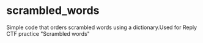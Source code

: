 # scrambled_words
Simple code that orders scrambled words using a dictionary.Used for Reply CTF practice "Scrambled words"
